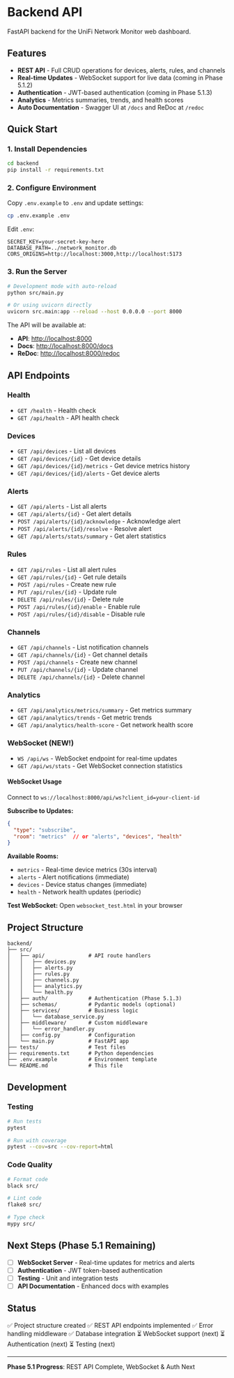 # Backend API

FastAPI backend for the UniFi Network Monitor web dashboard.

## Features

- **REST API** - Full CRUD operations for devices, alerts, rules, and channels
- **Real-time Updates** - WebSocket support for live data (coming in Phase 5.1.2)
- **Authentication** - JWT-based authentication (coming in Phase 5.1.3)
- **Analytics** - Metrics summaries, trends, and health scores
- **Auto Documentation** - Swagger UI at `/docs` and ReDoc at `/redoc`

## Quick Start

### 1. Install Dependencies

```bash
cd backend
pip install -r requirements.txt
```

### 2. Configure Environment

Copy `.env.example` to `.env` and update settings:

```bash
cp .env.example .env
```

Edit `.env`:

```
SECRET_KEY=your-secret-key-here
DATABASE_PATH=../network_monitor.db
CORS_ORIGINS=http://localhost:3000,http://localhost:5173
```

### 3. Run the Server

```bash
# Development mode with auto-reload
python src/main.py

# Or using uvicorn directly
uvicorn src.main:app --reload --host 0.0.0.0 --port 8000
```

The API will be available at:

- **API**: <http://localhost:8000>
- **Docs**: <http://localhost:8000/docs>
- **ReDoc**: <http://localhost:8000/redoc>

## API Endpoints

### Health

- `GET /health` - Health check
- `GET /api/health` - API health check

### Devices

- `GET /api/devices` - List all devices
- `GET /api/devices/{id}` - Get device details
- `GET /api/devices/{id}/metrics` - Get device metrics history
- `GET /api/devices/{id}/alerts` - Get device alerts

### Alerts

- `GET /api/alerts` - List all alerts
- `GET /api/alerts/{id}` - Get alert details
- `POST /api/alerts/{id}/acknowledge` - Acknowledge alert
- `POST /api/alerts/{id}/resolve` - Resolve alert
- `GET /api/alerts/stats/summary` - Get alert statistics

### Rules

- `GET /api/rules` - List all alert rules
- `GET /api/rules/{id}` - Get rule details
- `POST /api/rules` - Create new rule
- `PUT /api/rules/{id}` - Update rule
- `DELETE /api/rules/{id}` - Delete rule
- `POST /api/rules/{id}/enable` - Enable rule
- `POST /api/rules/{id}/disable` - Disable rule

### Channels

- `GET /api/channels` - List notification channels
- `GET /api/channels/{id}` - Get channel details
- `POST /api/channels` - Create new channel
- `PUT /api/channels/{id}` - Update channel
- `DELETE /api/channels/{id}` - Delete channel

### Analytics

- `GET /api/analytics/metrics/summary` - Get metrics summary
- `GET /api/analytics/trends` - Get metric trends
- `GET /api/analytics/health-score` - Get network health score

### WebSocket (NEW!)

- `WS /api/ws` - WebSocket endpoint for real-time updates
- `GET /api/ws/stats` - Get WebSocket connection statistics

#### WebSocket Usage

Connect to `ws://localhost:8000/api/ws?client_id=your-client-id`

**Subscribe to Updates:**

```json
{
  "type": "subscribe",
  "room": "metrics"  // or "alerts", "devices", "health"
}
```

**Available Rooms:**

- `metrics` - Real-time device metrics (30s interval)
- `alerts` - Alert notifications (immediate)
- `devices` - Device status changes (immediate)
- `health` - Network health updates (periodic)

**Test WebSocket:** Open `websocket_test.html` in your browser

## Project Structure

```
backend/
├── src/
│   ├── api/              # API route handlers
│   │   ├── devices.py
│   │   ├── alerts.py
│   │   ├── rules.py
│   │   ├── channels.py
│   │   ├── analytics.py
│   │   └── health.py
│   ├── auth/             # Authentication (Phase 5.1.3)
│   ├── schemas/          # Pydantic models (optional)
│   ├── services/         # Business logic
│   │   └── database_service.py
│   ├── middleware/       # Custom middleware
│   │   └── error_handler.py
│   ├── config.py         # Configuration
│   └── main.py           # FastAPI app
├── tests/                # Test files
├── requirements.txt      # Python dependencies
├── .env.example          # Environment template
└── README.md             # This file
```

## Development

### Testing

```bash
# Run tests
pytest

# Run with coverage
pytest --cov=src --cov-report=html
```

### Code Quality

```bash
# Format code
black src/

# Lint code
flake8 src/

# Type check
mypy src/
```

## Next Steps (Phase 5.1 Remaining)

- [ ] **WebSocket Server** - Real-time updates for metrics and alerts
- [ ] **Authentication** - JWT token-based authentication
- [ ] **Testing** - Unit and integration tests
- [ ] **API Documentation** - Enhanced docs with examples

## Status

✅ Project structure created
✅ REST API endpoints implemented
✅ Error handling middleware
✅ Database integration
⏳ WebSocket support (next)
⏳ Authentication (next)
⏳ Testing (next)

---

**Phase 5.1 Progress**: REST API Complete, WebSocket & Auth Next
